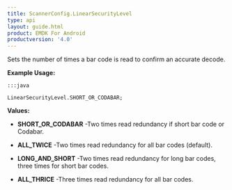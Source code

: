 ```yaml
---
title: ScannerConfig.LinearSecurityLevel
type: api
layout: guide.html
product: EMDK For Android
productversion: '4.0'
---
```



Sets the number of times a bar code is read to confirm an accurate
 decode.
 
 

**Example Usage:**
	
	:::java
	
	LinearSecurityLevel.SHORT_OR_CODABAR;
	


**Values:**

* **SHORT_OR_CODABAR** -Two times read redundancy if short bar code or Codabar.

* **ALL_TWICE** -Two times read redundancy for all bar codes (default).

* **LONG_AND_SHORT** -Two times read redundancy for long bar codes, three times for short
 bar codes.

* **ALL_THRICE** -Three times read redundancy for all bar codes.












